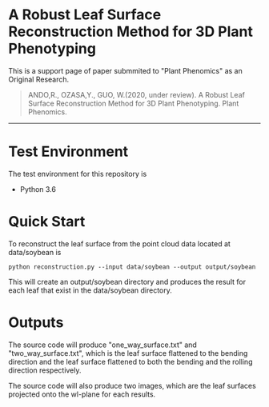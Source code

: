 # A Robust Leaf Surface Reconstruction Method for 3D Plant Phenotyping
This is a support page of paper submmited to "Plant Phenomics" as an Original Research.

> ANDO,R., OZASA,Y., GUO, W.(2020, under review). A Robust Leaf Surface Reconstruction Method for 3D Plant Phenotyping. Plant Phenomics.
---

# Test Environment
The test environment for this repository is 

- Python 3.6

# Quick Start
To reconstruct the leaf surface from the point cloud data located at data/soybean is 

`python reconstruction.py --input data/soybean --output output/soybean
`

This will create an output/soybean directory and produces the result for each leaf
that exist in the data/soybean directory.

# Outputs

The source code will produce "one_way_surface.txt" and "two_way_surface.txt", which is the leaf surface flattened to the bending direction and the leaf surface flattened to both the bending and the rolling direction respectively.

The source code will also produce two images, which are the leaf surfaces projected onto the wl-plane for each results. 